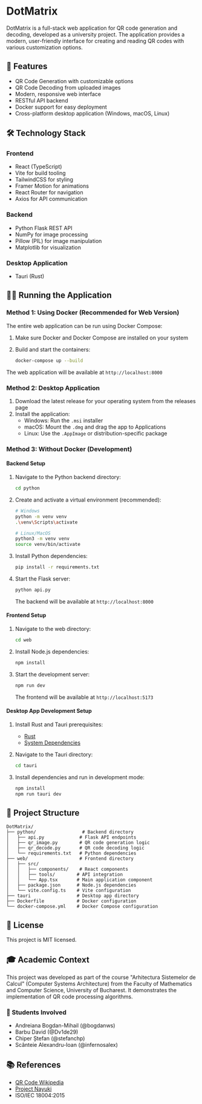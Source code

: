 # DotMatrix

DotMatrix is a full-stack web application for QR code generation and decoding, developed as a university project. The application provides a modern, user-friendly interface for creating and reading QR codes with various customization options.

## 🚀 Features

- QR Code Generation with customizable options
- QR Code Decoding from uploaded images
- Modern, responsive web interface
- RESTful API backend
- Docker support for easy deployment
- Cross-platform desktop application (Windows, macOS, Linux)

## 🛠️ Technology Stack

### Frontend
- React (TypeScript)
- Vite for build tooling
- TailwindCSS for styling
- Framer Motion for animations
- React Router for navigation
- Axios for API communication

### Backend
- Python Flask REST API
- NumPy for image processing
- Pillow (PIL) for image manipulation
- Matplotlib for visualization

### Desktop Application
- Tauri (Rust)

## 🏃‍♂️ Running the Application

### Method 1: Using Docker (Recommended for Web Version)

The entire web application can be run using Docker Compose:

1. Make sure Docker and Docker Compose are installed on your system

2. Build and start the containers:
   ```bash
   docker-compose up --build
   ```

The web application will be available at `http://localhost:8000`

### Method 2: Desktop Application

1. Download the latest release for your operating system from the releases page
2. Install the application:
   - Windows: Run the `.msi` installer
   - macOS: Mount the `.dmg` and drag the app to Applications
   - Linux: Use the `.AppImage` or distribution-specific package

### Method 3: Without Docker (Development)

#### Backend Setup
1. Navigate to the Python backend directory:
   ```bash
   cd python
   ```

2. Create and activate a virtual environment (recommended):
   ```bash
   # Windows
   python -m venv venv
   .\venv\Scripts\activate

   # Linux/MacOS
   python3 -m venv venv
   source venv/bin/activate
   ```

3. Install Python dependencies:
   ```bash
   pip install -r requirements.txt
   ```

4. Start the Flask server:
   ```bash
   python api.py
   ```
   The backend will be available at `http://localhost:8000`

#### Frontend Setup
1. Navigate to the web directory:
   ```bash
   cd web
   ```

2. Install Node.js dependencies:
   ```bash
   npm install
   ```

3. Start the development server:
   ```bash
   npm run dev
   ```
   The frontend will be available at `http://localhost:5173`

#### Desktop App Development Setup
1. Install Rust and Tauri prerequisites:
   - [Rust](https://www.rust-lang.org/tools/install)
   - [System Dependencies](https://tauri.app/guides/getting-started/prerequisites)

2. Navigate to the Tauri directory:
   ```bash
   cd tauri
   ```

3. Install dependencies and run in development mode:
   ```bash
   npm install
   npm run tauri dev
   ```

## 📁 Project Structure

```
DotMatrix/
├── python/                 # Backend directory
│   ├── api.py             # Flask API endpoints
│   ├── qr_image.py        # QR code generation logic
│   ├── qr_decode.py       # QR code decoding logic
│   └── requirements.txt   # Python dependencies
├── web/                   # Frontend directory
│   ├── src/
│   │   ├── components/    # React components
│   │   ├── tools/        # API integration
│   │   └── App.tsx       # Main application component
│   ├── package.json      # Node.js dependencies
│   └── vite.config.ts    # Vite configuration
├── tauri                 # Desktop app directory
├── Dockerfile            # Docker configuration
└── docker-compose.yml    # Docker Compose configuration
```

## 📝 License

This project is MIT licensed.

## 🎓 Academic Context

This project was developed as part of the course "Arhitectura Sistemelor de Calcul" (Computer Systems Architecture) from the Faculty of Mathematics and Computer Science, University of Bucharest. It demonstrates the implementation of QR code processing algorithms.

### 👥 Students Involved

- Andreiana Bogdan-Mihail (@bogdanws)
- Barbu David (@Dv1de29)
- Chiper Ștefan (@stefanchp)
- Scânteie Alexandru-Ioan (@infernosalex)

## 📚 References

- [QR Code Wikipedia](https://en.wikipedia.org/wiki/QR_code)
- [Project Nayuki](https://www.nayuki.io/page/creating-a-qr-code-step-by-step)
- ISO/IEC 18004:2015
